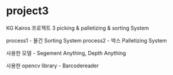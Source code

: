 # project3
KG Kairos 프로젝트 3 picking &amp; palletizing &amp; sorting System 

process1 - 물건 Sorting System
process2 - 박스 Palletizing System

사용한 모델 - Segement Anything, Depth Anything

사용한 opencv library - Barcodereader
